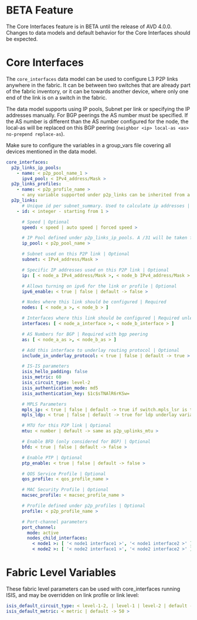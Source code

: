 # BETA Feature

The Core Interfaces feature is in BETA until the release of AVD 4.0.0. Changes to data models and default behavior for the Core Interfaces should be expected.

# Core Interfaces

The `core_interfaces` data model can be used to configure L3 P2P links anywhere in the fabric. It can be between two switches that are already part of the fabric inventory, or it can be towards another device, where only one end of the link is on a switch in the fabric.

The data model supports using IP pools, Subnet per link or specifying the IP addresses manually.
For BGP peerings the AS number must be specified. If the AS number is different than the AS number configured for the node, the local-as will be replaced on this BGP peering (`neighbor <ip> local-as <as> no-prepend replace-as`).

Make sure to configure the variables in a group_vars file covering all devices mentioned in the data model.

```yaml
core_interfaces:
  p2p_links_ip_pools:
    - name: < p2p_pool_name_1 >
      ipv4_pool: < IPv4_address/Mask >
  p2p_links_profiles:
    - name: < p2p_profile_name >
      < any variable supported under p2p_links can be inherited from a profile >
  p2p_links:
      # Unique id per subnet_summary. Used to calculate ip addresses | Required with ip_pool
    - id: < integer - starting from 1 >

      # Speed | Optional
      speed: < speed | auto speed | forced speed >

      # IP Pool defined under p2p_links_ip_pools. A /31 will be taken from the pool per P2P link | Optional
      ip_pool: < p2p_pool_name >

      # Subnet used on this P2P link | Optional
      subnet: < IPv4_address/Mask >

      # Specific IP addresses used on this P2P link | Optional
      ip: [ < node_a IPv4_address/Mask >, < node_b IPv4_address/Mask > ]

      # Allows turning on ipv6 for the link or profile | Optional
      ipv6_enable: < true | false | default -> false >

      # Nodes where this link should be configured | Required
      nodes: [ < node_a >, < node_b > ]

      # Interfaces where this link should be configured | Required unless using port-channels
      interfaces: [ < node_a_interface >, < node_b_interface > ]

      # AS Numbers for BGP | Required with bgp peering
      as: [ < node_a_as >, < node_b_as > ]

      # Add this interface to underlay routing protocol | Optional
      include_in_underlay_protocol: < true | false | default -> true >

      # IS-IS parameters
      isis_hello_padding: false
      isis_metric: 60
      isis_circuit_type: level-2
      isis_authentication_mode: md5
      isis_authentication_key: $1c$sTNAlR6rKSw=

      # MPLS Parameters
      mpls_ip: < true | false | default -> true if switch.mpls_lsr is true >
      mpls_ldp: < true | false | default -> true for ldp underlay variants, otherwise false >

      # MTU for this P2P link | Optional
      mtu: < number | default -> same as p2p_uplinks_mtu >

      # Enable BFD (only considered for BGP) | Optional
      bfd: < true | false | default -> false >

      # Enable PTP | Optional
      ptp_enable: < true | false | default -> false >

      # QOS Service Profile | Optional
      qos_profile: < qos_profile_name >

      # MAC Security Profile | Optional
      macsec_profile: < macsec_profile_name >

      # Profile defined under p2p_profiles | Optional
      profile: < p2p_profile_name >

      # Port-channel parameters
      port_channel:
        mode: active
        nodes_child_interfaces:
          < node1 >: [ '< node1 interface1 >', '< node1 interface2 >' ]
          < node2 >: [ '< node2 interface1 >', '< node2 interface2 >' ]
```

# Fabric Level Variables

These fabric level parameters can be used with core_interfaces running ISIS, and may be overridden on link profile or link level:

```yaml
isis_default_circuit_type: < level-1-2, | level-1 | level-2 | default -> level-2 >
isis_default_metric: < metric | default -> 50 >
````
